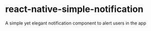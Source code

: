 # react-native-simple-notification
A simple yet elegant notification component to alert users in the app

